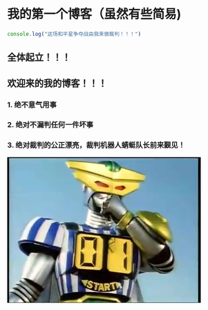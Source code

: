# 我的第一个博客（虽然有些简易)

```javascript
console.log("这场和平星争夺战由我来做裁判！！！")
```



## 全体起立！！！

## 欢迎来的我的博客！！！

### 1. 绝不意气用事
### 2. 绝对不漏判任何一件坏事
### 3. 绝对裁判的公正漂亮，裁判机器人蜻蜓队长前来觐见！



![蜻蜓队长](imgs/fd039245d688d43faa2231ae701ed21b0ff43be6.jpg)
